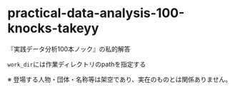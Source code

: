 # practical-data-analysis-100-knocks-takeyy
『実践データ分析100本ノック』の私的解答

`work_dir`には作業ディレクトリのpathを指定する

※ 登場する人物・団体・名称等は架空であり、実在のものとは関係ありません。
